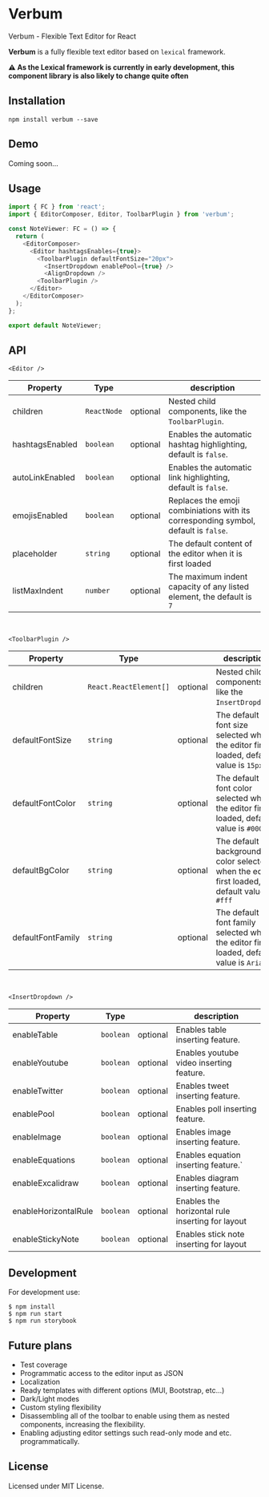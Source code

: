 # Verbum

Verbum - Flexible Text Editor for React

**Verbum** is a fully flexible text editor based on `lexical` framework.

**⚠️ As the Lexical framework is currently in early development, this component library is also likely to change quite often**

## Installation

```
npm install verbum --save
```

## Demo

Coming soon...

## Usage

```typescript
import { FC } from 'react';
import { EditorComposer, Editor, ToolbarPlugin } from 'verbum';

const NoteViewer: FC = () => {
  return (
    <EditorComposer>
      <Editor hashtagsEnables={true}>
        <ToolbarPlugin defaultFontSize="20px">
          <InsertDropdown enablePool={true} />
          <AlignDropdown />
        <ToolbarPlugin />
      </Editor>
    </EditorComposer>
  );
};

export default NoteViewer;
```

<!-- ## Examples

Coming soon... -->

<!--
## Styling components

Coming soon... -->

## API

`<Editor />`

| Property        | Type        |          | description                                                                         |
| --------------- | ----------- | -------- | ----------------------------------------------------------------------------------- |
| children        | `ReactNode` | optional | Nested child components, like the `ToolbarPlugin`.                                  |
| hashtagsEnabled | `boolean`   | optional | Enables the automatic hashtag highlighting, default is `false`.                     |
| autoLinkEnabled | `boolean`   | optional | Enables the automatic link highlighting, default is `false`.                        |
| emojisEnabled   | `boolean`   | optional | Replaces the emoji combiniations with its corresponding symbol, default is `false`. |
| placeholder     | `string`    | optional | The default content of the editor when it is first loaded                           |
| listMaxIndent   | `number`    | optional | The maximum indent capacity of any listed element, the default is `7`               |

<br />

`<ToolbarPlugin />`

| Property        | Type        |          | description                                                                         |
| --------------- | ----------- | -------- | ----------------------------------------------------------------------------------- |
| children          | `React.ReactElement[]` | optional                                                                                         | Nested child components, like the `InsertDropdown`. |
| defaultFontSize   | `string`            | optional              | The default font size selected when the editor first loaded, default value is `15px`             |
| defaultFontColor  | `string`            | optional              | The default font color selected when the editor first loaded, default value is `#000`            |
| defaultBgColor    | `string`            | optional              | The default text background color selected when the editor first loaded, default value is `#fff` |
| defaultFontFamily | `string`            | optional              | The default font family selected when the editor first loaded, default value is `Arial`          |

<br />

  <!-- enableTable?: boolean;
  enableYoutube?: boolean;
  enableTwitter?: boolean;
  enablePoll?: boolean;
  enableImage?: boolean;
  enableEquations?: boolean;
  enableExcalidraw?: boolean;
  enableHorizontalRule?: boolean;
  enableStickyNote?: boolean; -->

`<InsertDropdown />`

| Property             | Type      |          | description                                      |
| -------------------- | --------- | -------- | ------------------------------------------------ |
| enableTable          | `boolean` | optional | Enables table inserting feature.                 |
| enableYoutube        | `boolean` | optional | Enables youtube video inserting feature.         |
| enableTwitter        | `boolean` | optional | Enables tweet inserting feature.                 |
| enablePool           | `boolean` | optional | Enables poll inserting feature.                  |
| enableImage          | `boolean` | optional | Enables image inserting feature.                 |
| enableEquations      | `boolean` | optional | Enables equation inserting feature.`             |
| enableExcalidraw     | `boolean` | optional | Enables diagram inserting feature.               |
| enableHorizontalRule | `boolean` | optional | Enables the horizontal rule inserting for layout |
| enableStickyNote     | `boolean` | optional | Enables stick note inserting for layout          |

## Development

For development use:

```
$ npm install
$ npm run start
$ npm run storybook
```

## Future plans

- Test coverage
- Programmatic access to the editor input as JSON
- Localization
- Ready templates with different options (MUI, Bootstrap, etc...)
- Dark/Light modes
- Custom styling flexibility
- Disassembling all of the toolbar to enable using them as nested components, increasing the flexibility.
- Enabling adjusting editor settings such read-only mode and etc. programmatically.

## License

Licensed under MIT License.
